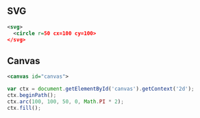 SVG
---

```xml
<svg>
  <circle r=50 cx=100 cy=100>
</svg>
```

Canvas
------
```xml
<canvas id="canvas">
```

```javascript
var ctx = document.getElementById('canvas').getContext('2d');
ctx.beginPath();
ctx.arc(100, 100, 50, 0, Math.PI * 2);
ctx.fill();
```
